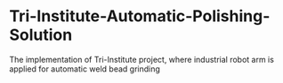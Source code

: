 # Tri-Institute-Automatic-Polishing-Solution
The implementation of Tri-Institute project, where industrial robot arm is applied for automatic weld bead grinding
